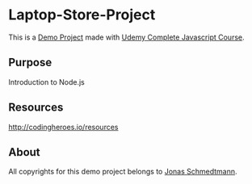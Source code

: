 # Laptop-Store-Project

This is a [Demo Project](https://laptop-store-project.herokuapp.com) made with [Udemy Complete Javascript Course](https://github.com/jonasschmedtmann/complete-javascript-course).

## Purpose

Introduction to Node.js

## Resources

http://codingheroes.io/resources

## About

All copyrights for this demo project belongs to [Jonas Schmedtmann](https://github.com/jonasschmedtmann).
